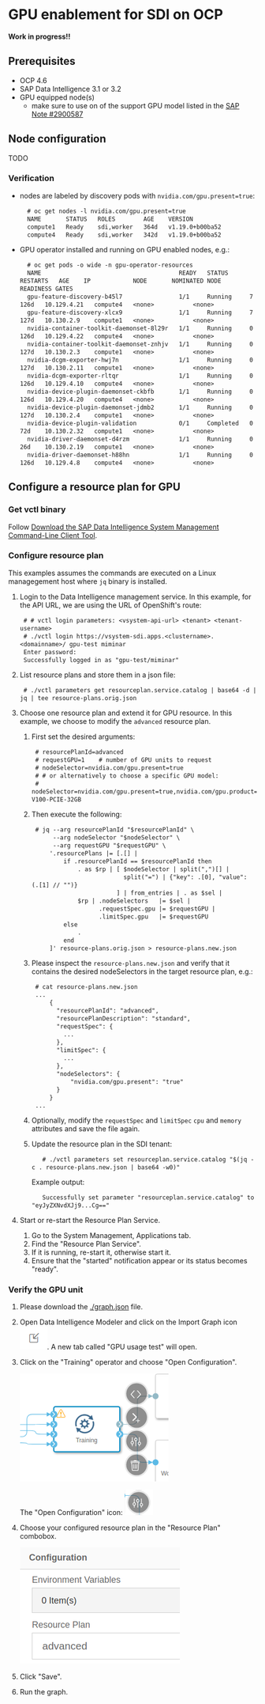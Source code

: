 # GPU enablement for SDI on OCP

**Work in progress!!**

## Prerequisites

- OCP 4.6
- SAP Data Intelligence 3.1 or 3.2
- GPU equipped node(s)
    - make sure to use on of the support GPU model listed in the [SAP Note #2900587](https://launchpad.support.sap.com/#/notes/2900587)

## Node configuration

TODO

### Verification

- nodes are labeled by discovery pods with `nvidia.com/gpu.present=true`:

        # oc get nodes -l nvidia.com/gpu.present=true
        NAME       STATUS   ROLES        AGE    VERSION
        compute1   Ready    sdi,worker   364d   v1.19.0+b00ba52
        compute4   Ready    sdi,worker   342d   v1.19.0+b00ba52

- GPU operator installed and running on GPU enabled nodes, e.g.:

        # oc get pods -o wide -n gpu-operator-resources
        NAME                                       READY   STATUS      RESTARTS   AGE    IP            NODE       NOMINATED NODE   READINESS GATES
        gpu-feature-discovery-b45l7                1/1     Running     7          126d   10.129.4.21   compute4   <none>           <none>
        gpu-feature-discovery-xlcx9                1/1     Running     7          127d   10.130.2.9    compute1   <none>           <none>
        nvidia-container-toolkit-daemonset-8l29r   1/1     Running     0          126d   10.129.4.22   compute4   <none>           <none>
        nvidia-container-toolkit-daemonset-znhjv   1/1     Running     0          127d   10.130.2.3    compute1   <none>           <none>
        nvidia-dcgm-exporter-hwj7n                 1/1     Running     0          127d   10.130.2.11   compute1   <none>           <none>
        nvidia-dcgm-exporter-rltqr                 1/1     Running     0          126d   10.129.4.10   compute4   <none>           <none>
        nvidia-device-plugin-daemonset-ckbfb       1/1     Running     0          126d   10.129.4.20   compute4   <none>           <none>
        nvidia-device-plugin-daemonset-jdmb2       1/1     Running     0          127d   10.130.2.4    compute1   <none>           <none>
        nvidia-device-plugin-validation            0/1     Completed   0          72d    10.130.2.32   compute1   <none>           <none>
        nvidia-driver-daemonset-d4rzm              1/1     Running     0          26d    10.130.2.19   compute1   <none>           <none>
        nvidia-driver-daemonset-h88hn              1/1     Running     0          126d   10.129.4.8    compute4   <none>           <none>

## Configure a resource plan for GPU

### Get vctl binary

Follow [Download the SAP Data Intelligence System Management Command-Line Client Tool](https://help.sap.com/viewer/0b99871a1d994d2ea89598fe59d16cf9/3.1.latest/en-US/3de99bbe0c27487fb67f50dade7758c1.html).

### Configure resource plan

This examples assumes the commands are executed on a Linux managegement host where `jq` binary is installed.

1. Login to the Data Intelligence management service. In this example, for the API URL, we are using the URL of OpenShift's route:

        # # vctl login parameters: <vsystem-api-url> <tenant> <tenant-username>
        # ./vctl login https://vsystem-sdi.apps.<clustername>.<domainname>/ gpu-test miminar 
        Enter password: 
        Successfully logged in as "gpu-test/miminar"

2. List resource plans and store them in a json file:

        # ./vctl parameters get resourceplan.service.catalog | base64 -d | jq | tee resource-plans.orig.json
    
3. Choose one resource plan and extend it for GPU resource. In this example, we choose to modify the `advanced` resource plan.

    1. First set the desired arguments:

            # resourcePlanId=advanced
            # requestGPU=1    # number of GPU units to request
            # nodeSelector=nvidia.com/gpu.present=true
            # # or alternatively to choose a specific GPU model:
            # nodeSelector=nvidia.com/gpu.present=true,nvidia.com/gpu.product=Tesla-V100-PCIE-32GB

    2. Then execute the following:

            # jq --arg resourcePlanId "$resourcePlanId" \
                 --arg nodeSelector "$nodeSelector" \
                 --arg requestGPU "$requestGPU" \
                '.resourcePlans |= [.[] |
                    if .resourcePlanId == $resourcePlanId then
                        . as $rp | [ $nodeSelector | split(",")[] |
                                     split("=") | {"key": .[0], "value": (.[1] // "")}
                                   ] | from_entries | . as $sel |
                        $rp | .nodeSelectors   |= $sel |
                              .requestSpec.gpu |= $requestGPU |
                              .limitSpec.gpu   |= $requestGPU
                    else
                        .
                    end
                ]' resource-plans.orig.json > resource-plans.new.json

    3. Please inspect the `resource-plans.new.json` and verify that it contains the desired nodeSelectors in the target resource plan, e.g.:

            # cat resource-plans.new.json
            ...
                {
                  "resourcePlanId": "advanced",
                  "resourcePlanDescription": "standard",
                  "requestSpec": {
                    ...
                  },
                  "limitSpec": {
                    ...
                  },
                  "nodeSelectors": {
                      "nvidia.com/gpu.present": "true"
                  }
                }
            ...

    4. Optionally, modify the `requestSpec` and `limitSpec` `cpu` and `memory` attributes and save the file again.

    5. Update the resource plan in the SDI tenant:

              # ./vctl parameters set resourceplan.service.catalog "$(jq -c . resource-plans.new.json | base64 -w0)"

          Example output:

              Successfully set parameter "resourceplan.service.catalog" to "eyJyZXNvdXJj9...Cg=="

4. Start or re-start the Resource Plan Service.

    1. Go to the System Management, Applications tab.
    2. Find the "Resource Plan Service".
    3. If it is running, re-start it, otherwise start it.
    4. Ensure that the "started" notification appear or its status becomes "ready".

### Verify the GPU unit

1. Please download the [./graph.json](./graph.json) file.

2. Open Data Intelligence Modeler and click on the Import Graph icon ![import icon](./images/import-icon.png). A new tab called "GPU usage test" will open.

3. Click on the "Training" operator and choose "Open Configuration".

    ![training operator](./images/training-operator.png "Training operator")

    The "Open Configuration" icon: ![configuration](images/operator-configuration-icon.png "Open Configuration")

4. Choose your configured resource plan in the "Resource Plan" combobox.

    ![resource plan combobox](./images/resource-plan-box.png "Resource Plan combobox")

5. Click "Save".

6. Run the graph.

